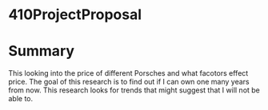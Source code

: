 # 410ProjectProposal
# Summary
This looking into the price of different Porsches and what facotors effect price. The goal of  this research is to find out if I can own one many years from now. This research looks for trends that might suggest that I will not be able to.